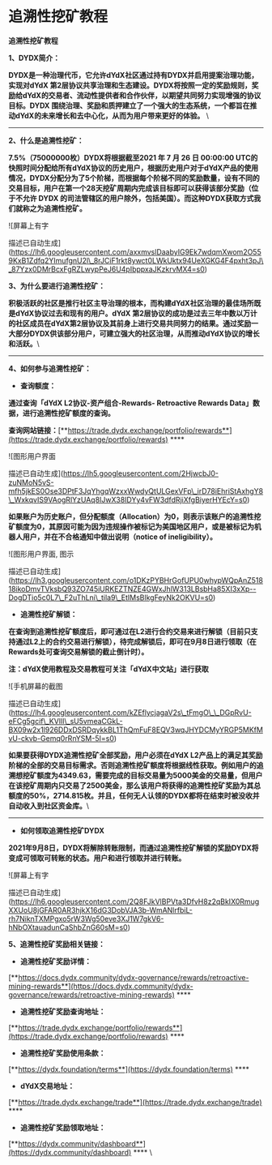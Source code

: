 # 追溯性挖矿教程

**追溯性挖矿教程**

**1、DYDX简介：**

**DYDX是一种治理代币，它允许dYdX社区通过持有DYDX并启用提案治理功能，实现对dYdX 第2层协议共享治理和生态建设。DYDX将按照一定的奖励规则，奖励给dYdX的交易者、流动性提供者和合作伙伴，以期望共同努力实现增强的协议目标。DYDX 围绕治理、奖励和质押建立了一个强大的生态系统，一个都旨在推动dYdX的未来增长和去中心化，从而为用户带来更好的体验。** \
****

**2、什么是追溯性挖矿：**

**7.5%（75000000枚）DYDX将根据截至2021 年 7 月 26 日 00:00:00 UTC的快照时间分配给所有dYdX协议的历史用户，根据历史用户对于dYdX产品的使用情况，DYDX分配分为了5个阶梯，而根据每个阶梯不同的奖励数量，设有不同的交易目标，用户在第一个28天挖矿周期内完成该目标即可以获得该部分奖励（位于不允许 DYDX 的司法管辖区的用户除外，包括美国）。而这种DYDX获取方式我们就称之为追溯性挖矿。**

![屏幕上有字

描述已自动生成](https://lh6.googleusercontent.com/axxmvslDaabyIG9Ek7wdqmXwom2O559KxB1Zdfq2YImufgnU2l\_8rJCiF1rkt8ywct0LWkUktx94UeXGKG4F4pxht3pJ\_87Yzx0DMrBcxFgRZLwypPeJ6U4pIbppxaJKzkrvMX4=s0)

**3、为什么要进行追溯性挖矿：**

**积极活跃的社区是推行社区主导治理的根本，而构建dYdX社区治理的最佳场所既是dYdX协议过去和现有的用户。dYdX 第2层协议的成功是过去三年中数以万计的社区成员在dYdX第2层协议及其前身上进行交易共同努力的结果。通过奖励一大部分DYDX供该部分用户，可建立强大的社区治理，从而推动dYdX协议的增长和活跃。**\
****

**4、如何参与追溯性挖矿：**

* **查询额度：**

**通过查询「dYdX L2协议-资产组合-Rewards- Retroactive Rewards Data」数据，进行追溯性挖矿额度的查询。**

**查询网站链接：**[**https://trade.dydx.exchange/portfolio/rewards**](https://trade.dydx.exchange/portfolio/rewards) ****&#x20;

![图形用户界面

描述已自动生成](https://lh5.googleusercontent.com/2HjwcbJ0-zuNMoN5vS-mfh5jkES0Ose3DPtF3JqYhgqWzxxWwdyQtULGexVFp\_irD78iEhriStAxhgY8\_WxkqvIS9VAogRlYzUAq8IJwX38IDYy4vFW3dfdRjiXfgBiyerHYEcY=s0)

**如果账户为历史账户，但分配额度（Allocation）为0，则表示该账户的追溯性挖矿额度为0，其原因可能为因为违规操作被标记为美国地区用户，或是被标记为机器人用户，并在不合格通知中做出说明（notice of ineligibility）。**

![图形用户界面, 图示

描述已自动生成](https://lh3.googleusercontent.com/o1DKzPYBHrGofUPU0whypWQpAnZ51818ikoDmvTVksbQ93ZO745iURKEZTNZE4GWxJhlW313LBsbHa85XI3xXp--DogDTio5c0L7\_F2uThLni\_tila9\_EtIMsBlkgFeyNk2OKVU=s0)

* **追溯性挖矿解锁：**

**在查询到追溯性挖矿额度后，即可通过在L2进行合约交易来进行解锁（目前只支持通过L2上的合约交易进行解锁），待完成解锁后，即可在9月8日进行领取（在Rewards处可查询交易解锁的截止倒计时）。**

**注：dYdX使用教程及交易教程可关注「dYdX中文站」进行获取**

![手机屏幕的截图

描述已自动生成](https://lh4.googleusercontent.com/kZEflycjagaV2s\_tFmgO\_\_DGpRvU-eFCg5gcif\_KVlIl\_sU5vmeaCGkL-BX09w2x1l926DDxDSRDqykkBL1ThQmFuF8EQV3wqJHYDCMyYRGP5MKfMvU-ckvb-Gemq0rRnYSM-5I=s0)

**如果要获得DYDX追溯性挖矿全部奖励，用户必须在dYdX L2产品上的满足其奖励阶梯的全部的交易目标需求。否则追溯性挖矿额度将根据线性获取。例如用户的追溯想挖矿额度为4349.63，需要完成的目标交易量为5000美金的交易量，但用户在该挖矿周期内只交易了2500美金，那么该用户将获得的追溯性挖矿奖励为其总额度的50%，2714.815枚。并且，任何无人认领的DYDX都将在结束时被没收并自动收入到社区资金库。**\
****

* **如何领取追溯性挖矿DYDX**

**2021年9月8日，DYDX将解除转账限制，而通过追溯性挖矿解锁的奖励DYDX将变成可领取可转账的状态。用户和进行领取并进行转账。**

![屏幕上有字

描述已自动生成](https://lh6.googleusercontent.com/2Q8FJkVlBPVta3DfvH8z2qBkIX0RmugXXUoU8jGFAR0AR3hjkX16dG3DobVJA3b-WmANlrfbiL-rh7NiknTXMPgxo5rW3Wg50eve3XJ1W7gkV6-hNbOXtauadunCaShbZnG60sM=s0)

**5、追溯性挖矿奖励相关链接：**

* **追溯性挖矿奖励详情：**

[**https://docs.dydx.community/dydx-governance/rewards/retroactive-mining-rewards**](https://docs.dydx.community/dydx-governance/rewards/retroactive-mining-rewards) ****&#x20;

* **追溯性挖矿奖励查询地址：**

[**https://trade.dydx.exchange/portfolio/rewards**](https://trade.dydx.exchange/portfolio/rewards) ****&#x20;

* **追溯性挖矿奖励使用条款：**

[**https://dydx.foundation/terms**](https://dydx.foundation/terms) ****&#x20;

* **dYdX交易地址：**

[**https://trade.dydx.exchange/trade**](https://trade.dydx.exchange/trade) ****&#x20;

* **追溯性挖矿奖励领取地址：**

[**https://dydx.community/dashboard**](https://dydx.community/dashboard) **** \
